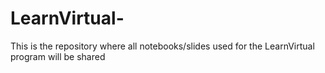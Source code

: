 # LearnVirtual-
This is the repository where all notebooks/slides used for the LearnVirtual program will be shared
